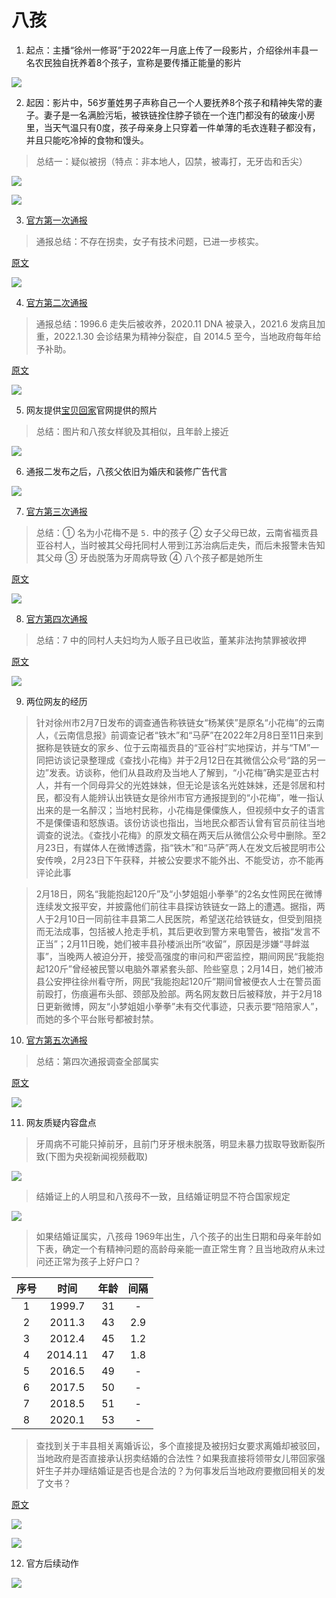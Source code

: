 # 八孩

1. 起点：主播“徐州一修哥”于2022年一月底上传了一段影片，介绍徐州丰县一名农民独自抚养着8个孩子，宣称是要传播正能量的影片

![](./00.jpg)

2. 起因：影片中，56岁董姓男子声称自己一个人要抚养8个孩子和精神失常的妻子。妻子是一名满脸污垢，被铁链拴住脖子锁在一个连门都没有的破废小房里，当天气温只有0度，孩子母亲身上只穿着一件单薄的毛衣连鞋子都没有，并且只能吃冷掉的食物和馒头。

> 总结一：疑似被拐（特点：非本地人，囚禁，被毒打，无牙齿和舌尖）

![](./01.jpg)

![](./02.jpg)

3. [官方第一次通报](https://news.sina.com.cn/s/2022-01-30/doc-ikyamrmz8380928.shtml)

> 通报总结：不存在拐卖，女子有技术问题，已进一步核实。

[原文](./第一次回应原文.txt)

![](./03.jpg)

4. [官方第二次通报](https://news.sina.com.cn/s/2022-01-30/doc-ikyamrmz8380928.shtml)

> 通报总结：1996.6 走失后被收养，2020.11 DNA 被录入，2021.6 发病且加重，2022.1.30 会诊结果为精神分裂症，自 2014.5 至今，当地政府每年给予补助。

[原文](./第二次回应原文.txt)

![](./04.jpg)

5. 网友提供[宝贝回家](https://www.baobeihuijia.com/)官网提供的照片

> 总结：图片和八孩女样貌及其相似，且年龄上接近

![](./05.jpg)

6. 通报二发布之后，八孩父依旧为婚庆和装修广告代言

![](./06.jpg)

7. [官方第三次通报](http://js.people.com.cn/n2/2022/0207/c360303-35124696.html)

> 总结：① 名为小花梅不是 ```5.``` 中的孩子
       ② 女子父母已故，云南省福贡县亚谷村人，当时被其父母托同村人带到江苏治病后走失，而后未报警未告知其父母
       ③ 牙齿脱落为牙周病导致
       ④ 八个孩子都是她所生

[原文](./第二次回应原文.txt)

![](./07.jpg)

8. [官方第四次通报](https://news.sina.com.cn/c/2022-02-10/doc-ikyakumy5258050.shtml)

> 总结：7 中的同村人夫妇均为人贩子且已收监，董某非法拘禁罪被收押

[原文](./第四次回应原文.txt)

![](./08.jpg)

9. 两位网友的经历

> 针对徐州市2月7日发布的调查通告称铁链女“杨某侠”是原名“小花梅”的云南人，《云南信息报》前调查记者“铁木”和“马萨”在2022年2月8日至11日来到据称是铁链女的家乡、位于云南福贡县的“亚谷村”实地探访，并与“TM”一同把访谈记录整理成《查找小花梅》并于2月12日在其微信公众号“路的另一边”发表。访谈称，他们从县政府及当地人了解到，“小花梅”确实是亚古村人，并有一个同母异父的光姓妹妹，但无论是该名光姓妹妹，还是邻居和村民，都没有人能辨认出铁链女是徐州市官方通报提到的“小花梅”，唯一指认出来的是一名醉汉；当地村民称，小花梅是傈僳族人，但视频中女子的语言不是傈僳语和怒族语。该份访谈也指出，当地民众都否认曾有官员前往当地调查的说法。《查找小花梅》的原发文稿在两天后从微信公众号中删除。至2月23日，有媒体人在微博透露，指“铁木”和“马萨”两人在发文后被昆明市公安传唤，2月23日下午获释，并被公安要求不能外出、不能受访，亦不能再评论此事

> 2月18日，网名“我能抱起120斤”及“小梦姐姐小拳拳”的2名女性网民在微博连续发文报平安，并披露他们前往丰县探访铁链女一路上的遭遇。据指，两人于2月10日一同前往丰县第二人民医院，希望送花给铁链女，但受到阻挠而无法成事，包括被人抢走手机，其后更收到警方来电警告，被指“发言不正当”；2月11日晚，她们被丰县孙楼派出所“收留”，原因是涉嫌“寻衅滋事”，当晚两人被迫分开，接受高强度的审问和严密监控，期间网民“我能抱起120斤”曾经被民警以电脑外罩紧套头部、险些窒息；2月14日，她们被沛县公安押往徐州看守所，网民“我能抱起120斤”期间曾被便衣人士在警员面前殴打，伤痕遍布头部、颈部及脸部。两名网友数日后被释放，并于2月18日更新微博，网友“小梦姐姐小拳拳”未有交代事迹，只表示要“陪陪家人”，而她的多个平台账号都被封禁。

10. [官方第五次通报](https://news.dayoo.com/society/202202/23/140000_54202278.htm)

> 总结：第四次通报调查全部属实

[原文](./第五次回应原文.txt)

![](./09.jpg)

11. 网友质疑内容盘点

> 牙周病不可能只掉前牙，且前门牙牙根未脱落，明显未暴力拔取导致断裂所致(下图为央视新闻视频截取)

![](./10.jpg)

> 结婚证上的人明显和八孩母不一致，且结婚证明显不符合国家规定

![](./11.jpg)

> 如果结婚证属实，八孩母 1969年出生，八个孩子的出生日期和母亲年龄如下表，确定一个有精神问题的高龄母亲能一直正常生育？且当地政府从未过问还正常为孩子上好户口？

| 序号 | 时间 | 年龄 | 间隔 |
|:--:|:--:|:--:|:--:|
| 1 | 1999.7 | 31 | - |
| 2 | 2011.3 | 43 | 2.9 |
| 3 | 2012.4 | 45 | 1.2 |
| 4 | 2014.11 | 47 | 1.8 |
| 5 | 2016.5 | 49 | - |
| 6 | 2017.5 | 50 | - |
| 7 | 2018.5 | 51 | - |
| 8 | 2020.1 | 53 | - |

> 查找到关于丰县相关离婚诉讼，多个直接提及被拐妇女要求离婚却被驳回，当地政府是否直接承认拐卖结婚的合法性？如果我直接将领带女儿带回家强奸生子并办理结婚证是否也是合法的？为何事发后当地政府要撤回相关的发了文书？

[原文](http://www.zg-zyffw.org.cn/redianhudong/11739.html)

![](./12.jpg)

![](./13.png)

12. 官方后续动作

![](./14.jpg)

